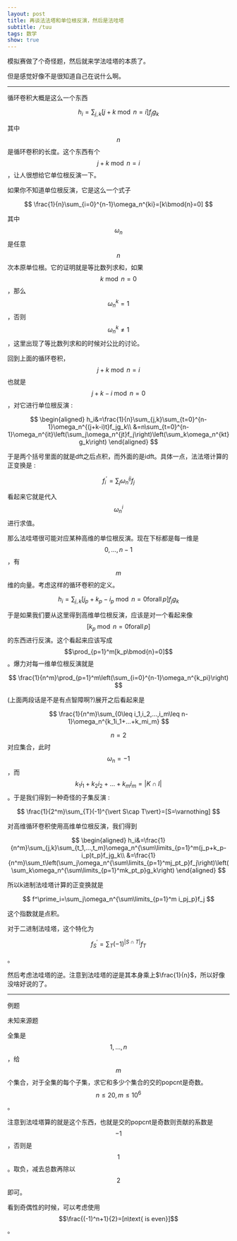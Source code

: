 ```yaml
---
layout: post
title: 再谈法法塔和单位根反演，然后是法哇塔
subtitle: /tuu
tags: 数学
show: true
---
```


模拟赛做了个奇怪题，然后就来学法哇塔的本质了。

但是感觉好像不是很知道自己在说什么啊。

-----

循环卷积大概是这么一个东西

$$
h_i=\sum_{j,k}[j+k\bmod{n}=i]f_jg_k
$$

其中$$n$$是循环卷积的长度。这个东西有个$$j+k\bmod{n}=i$$，让人很想给它单位根反演一下。

如果你不知道单位根反演，它是这么一个式子

$$
\frac{1}{n}\sum_{i=0}^{n-1}\omega_n^{ki}=[k\bmod{n}=0]
$$

其中$$\omega_n$$是任意$$n$$次本原单位根。它的证明就是等比数列求和，如果$$k\bmod{n}=0$$，那么$$\omega_n^k=1$$，否则$$\omega_n^k\neq 1$$，这里出现了等比数列求和的时候对公比的讨论。

回到上面的循环卷积，$$j+k\bmod{n}=i$$也就是$$j+k-i\bmod{n}=0$$，对它进行单位根反演 : 

$$
\begin{aligned}
h_i&=\frac{1}{n}\sum_{j,k}\sum_{t=0}^{n-1}\omega_n^{(j+k-i)t}f_jg_k\\
&=n\sum_{t=0}^{n-1}\omega_n^{it}\left(\sum_j\omega_n^{jt}f_j\right)\left(\sum_k\omega_n^{kt}g_k\right)
\end{aligned}
$$

于是两个括号里面的就是dft之后点积，而外面的是idft。具体一点，法法塔计算的正变换是 : 

$$
f^\prime_i=\sum_j\omega_n^{ij}f_j
$$

看起来它就是代入$$\omega_n^i$$进行求值。

那么法哇塔很可能对应某种高维的单位根反演。现在下标都是每一维是$$0,...,n-1$$，有$$m$$维的向量。考虑这样的循环卷积的定义。

$$
h_i=\sum_{j,k}[j_p+k_p-i_p\bmod{n}=0\operatorname{forall}p]f_jg_k
$$

于是如果我们要从这里得到高维单位根反演，应该是对一个看起来像$$[k_p\bmod{n}=0\operatorname{forall}p]$$的东西进行反演。这个看起来应该写成$$\prod_{p=1}^m[k_p\bmod{n}=0]$$。爆力对每一维单位根反演就是

$$
\frac{1}{n^m}\prod_{p=1}^m\left(\sum_{i=0}^{n-1}\omega_n^{k_pi}\right)
$$

(上面两段话是不是有点智障啊?)展开之后看起来是

$$
\frac{1}{n^m}\sum_{0\leq i_1,i_2,...,i_m\leq n-1}\omega_n^{k_1i_1+...+k_mi_m}
$$

$$n=2$$对应集合，此时$$\omega_n=-1$$，而$$k_1i_1+k_2i_2+...+k_mi_m=\vert K\cap I\vert$$。于是我们得到一种奇怪的子集反演 : 

$$
\frac{1}{2^m}\sum_{T}(-1)^{\vert S\cap T\vert}=[S=\varnothing]
$$

对高维循环卷积使用高维单位根反演，我们得到

$$
\begin{aligned}
h_i&=\frac{1}{n^m}\sum_{j,k}\sum_{t_1,...,t_m}\omega_n^{\sum\limits_{p=1}^m(j_p+k_p-i_p)t_p}f_jg_k\\
&=\frac{1}{n^m}\sum_t\left(\sum_j\omega_n^{\sum\limits_{p=1}^mj_pt_p}f_j\right)\left(\sum_k\omega_n^{\sum\limits_{p=1}^mk_pt_p}g_k\right)
\end{aligned}
$$

所以k进制法哇塔计算的正变换就是

$$
f^\prime_i=\sum_j\omega_n^{\sum\limits_{p=1}^m i_pj_p}f_j
$$

这个指数就是点积。

对于二进制法哇塔，这个特化为

$$
f^\prime_S=\sum_T(-1)^{\vert S\cap T\vert}f_T
$$

。

然后考虑法哇塔的逆。注意到法哇塔的逆是其本身乘上$\frac{1}{n}$，所以好像没啥好说的了。

-----

例题

未知来源题

全集是$$1,...,n$$，给$$m$$个集合，对于全集的每个子集，求它和多少个集合的交的popcnt是奇数。$$n\leq 20,m\leq 10^6$$。

注意到法哇塔算的就是这个东西，也就是交的popcnt是奇数则贡献的系数是$$-1$$，否则是$$1$$。取负，减去总数再除以$$2$$即可。

看到奇偶性的时候，可以考虑使用$$\frac{(-1)^n+1}{2}=[n\text{ is even}]$$。